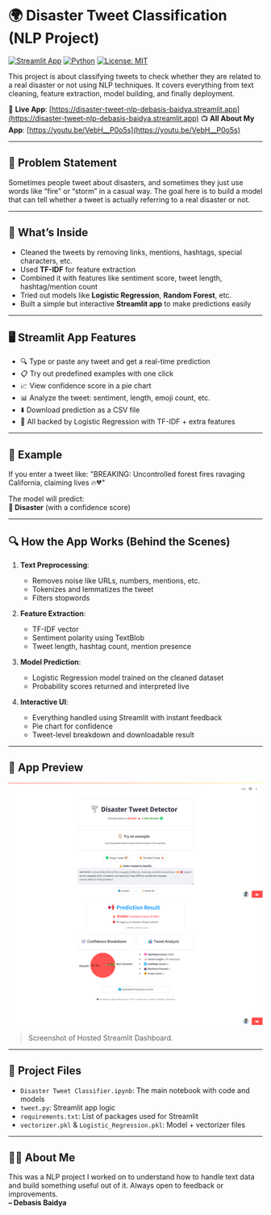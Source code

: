# 🌍 Disaster Tweet Classification (NLP Project)

[![Streamlit App](https://img.shields.io/badge/Live%20App-Streamlit-brightgreen?logo=streamlit)](https://disaster-tweet-nlp-debasis-baidya.streamlit.app)
[![Python](https://img.shields.io/badge/Python-3.10-blue.svg)](https://www.python.org/)
[![License: MIT](https://img.shields.io/badge/License-MIT-yellow.svg)](LICENSE)

This project is about classifying tweets to check whether they are related to a real disaster or not using NLP techniques. It covers everything from text cleaning, feature extraction, model building, and finally deployment.

🚀 **Live App**: [https://disaster-tweet-nlp-debasis-baidya.streamlit.app](https://disaster-tweet-nlp-debasis-baidya.streamlit.app)
📺 **All About My App**: [https://youtu.be/VebH__P0o5s](https://youtu.be/VebH__P0o5s)

---

## 📌 Problem Statement

Sometimes people tweet about disasters, and sometimes they just use words like “fire” or “storm” in a casual way. The goal here is to build a model that can tell whether a tweet is actually referring to a real disaster or not.

---

## 🧠 What’s Inside

- Cleaned the tweets by removing links, mentions, hashtags, special characters, etc.
- Used **TF-IDF** for feature extraction
- Combined it with features like sentiment score, tweet length, hashtag/mention count
- Tried out models like **Logistic Regression**, **Random Forest**, etc.
- Built a simple but interactive **Streamlit app** to make predictions easily

---

## 🖥️ Streamlit App Features

- 🔍 Type or paste any tweet and get a real-time prediction
- 📋 Try out predefined examples with one click
- 📈 View confidence score in a pie chart
- 📊 Analyze the tweet: sentiment, length, emoji count, etc.
- ⬇️ Download prediction as a CSV file
- 🧠 All backed by Logistic Regression with TF-IDF + extra features

---

## 🧪 Example

If you enter a tweet like: "BREAKING: Uncontrolled forest fires ravaging California, claiming lives 🔥💔"


The model will predict:  
**🚨 Disaster** (with a confidence score)

---

## 🔍 How the App Works (Behind the Scenes)

1. **Text Preprocessing**:
   - Removes noise like URLs, numbers, mentions, etc.
   - Tokenizes and lemmatizes the tweet
   - Filters stopwords

2. **Feature Extraction**:
   - TF-IDF vector
   - Sentiment polarity using TextBlob
   - Tweet length, hashtag count, mention presence

3. **Model Prediction**:
   - Logistic Regression model trained on the cleaned dataset
   - Probability scores returned and interpreted live

4. **Interactive UI**:
   - Everything handled using Streamlit with instant feedback
   - Pie chart for confidence
   - Tweet-level breakdown and downloadable result

---

## 📸 App Preview

![App Screenshot](app_screenshot.png)

> Screenshot of Hosted Streamlit Dashboard.

---

## 📁 Project Files

- `Disaster Tweet Classifier.ipynb`: The main notebook with code and models
- `tweet.py`: Streamlit app logic
- `requirements.txt`: List of packages used for Streamlit
- `vectorizer.pkl` & `Logistic_Regression.pkl`: Model + vectorizer files

---

## 🙋‍♂️ About Me

This was a NLP project I worked on to understand how to handle text data and build something useful out of it. Always open to feedback or improvements.  
**– Debasis Baidya**

